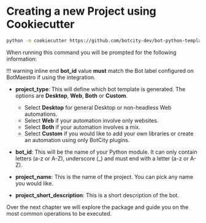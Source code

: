 # Creating a new Project using Cookiecutter

```bash
python -m cookiecutter https://github.com/botcity-dev/bot-python-template
```

When running this command you will be prompted for the following information:

!!! warning inline end
    **bot_id** value **must** match the Bot label configured on BotMaestro if using the integration.

- **project_type**: This will define which bot template is generated.
    The options are **Desktop**, **Web**, **Both** or **Custom**.
    - Select **Desktop** for general Desktop or non-headless Web automations.
    - Select **Web** if your automation involve only websites.
    - Select **Both** if your automation involves a mix.
    - Select **Custom** if you would like to add your own libraries or create an automation using only BotCity plugins.

- **bot_id**: This will be the name of your Python module. It can only contain letters (a-z or A-Z), underscore (_) and must end with a letter (a-z or A-Z).

- **project_name**: This is the name of the project. You can pick any name you would like.

- **project_short_description**: This is a short description of the bot.

Over the next chapter we will explore the package and guide you on the most common operations to be executed.